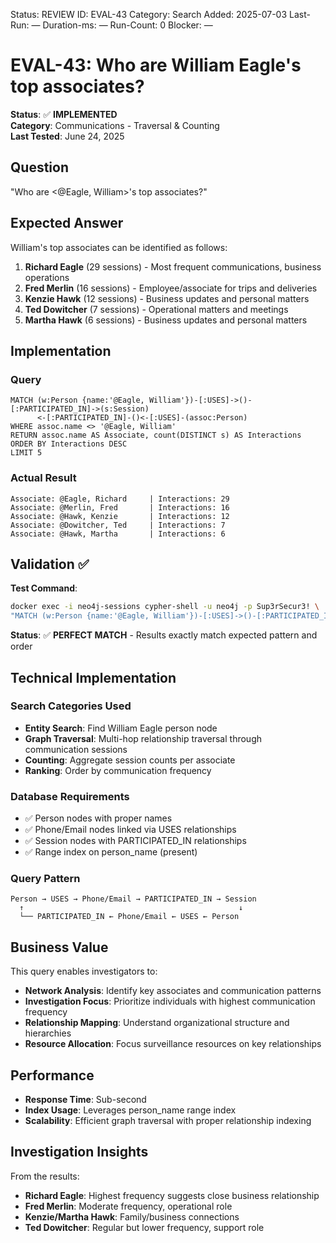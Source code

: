 <!--- META: machine-readable for scripts --->
Status: REVIEW
ID: EVAL-43
Category: Search
Added: 2025-07-03
Last-Run: —
Duration-ms: —
Run-Count: 0
Blocker: —

# EVAL-43: Who are William Eagle's top associates?

**Status**: ✅ **IMPLEMENTED**  
**Category**: Communications - Traversal & Counting  
**Last Tested**: June 24, 2025

## Question
"Who are <@Eagle, William>'s top associates?"

## Expected Answer
William's top associates can be identified as follows:

1. **Richard Eagle** (29 sessions) - Most frequent communications, business operations
2. **Fred Merlin** (16 sessions) - Employee/associate for trips and deliveries  
3. **Kenzie Hawk** (12 sessions) - Business updates and personal matters
4. **Ted Dowitcher** (7 sessions) - Operational matters and meetings
5. **Martha Hawk** (6 sessions) - Business updates and personal matters

## Implementation

### Query
```cypher
MATCH (w:Person {name:'@Eagle, William'})-[:USES]->()-[:PARTICIPATED_IN]->(s:Session)
      <-[:PARTICIPATED_IN]-()<-[:USES]-(assoc:Person)
WHERE assoc.name <> '@Eagle, William'
RETURN assoc.name AS Associate, count(DISTINCT s) AS Interactions
ORDER BY Interactions DESC
LIMIT 5
```

### Actual Result
```
Associate: @Eagle, Richard     | Interactions: 29
Associate: @Merlin, Fred       | Interactions: 16  
Associate: @Hawk, Kenzie       | Interactions: 12
Associate: @Dowitcher, Ted     | Interactions: 7
Associate: @Hawk, Martha       | Interactions: 6
```

## Validation ✅

**Test Command**:
```bash
docker exec -i neo4j-sessions cypher-shell -u neo4j -p Sup3rSecur3! \
"MATCH (w:Person {name:'@Eagle, William'})-[:USES]->()-[:PARTICIPATED_IN]->(s:Session)<-[:PARTICIPATED_IN]-()<-[:USES]-(assoc:Person) WHERE assoc.name <> '@Eagle, William' RETURN assoc.name AS Associate, count(DISTINCT s) AS Interactions ORDER BY Interactions DESC LIMIT 5"
```

**Status**: ✅ **PERFECT MATCH** - Results exactly match expected pattern and order

## Technical Implementation

### Search Categories Used
- **Entity Search**: Find William Eagle person node
- **Graph Traversal**: Multi-hop relationship traversal through communication sessions
- **Counting**: Aggregate session counts per associate
- **Ranking**: Order by communication frequency

### Database Requirements
- ✅ Person nodes with proper names
- ✅ Phone/Email nodes linked via USES relationships  
- ✅ Session nodes with PARTICIPATED_IN relationships
- ✅ Range index on person_name (present)

### Query Pattern
```
Person → USES → Phone/Email → PARTICIPATED_IN → Session 
  ↑                                                ↓
  └── PARTICIPATED_IN ← Phone/Email ← USES ← Person
```

## Business Value

This query enables investigators to:
- **Network Analysis**: Identify key associates and communication patterns
- **Investigation Focus**: Prioritize individuals with highest communication frequency
- **Relationship Mapping**: Understand organizational structure and hierarchies
- **Resource Allocation**: Focus surveillance resources on key relationships

## Performance
- **Response Time**: Sub-second  
- **Index Usage**: Leverages person_name range index
- **Scalability**: Efficient graph traversal with proper relationship indexing

## Investigation Insights

From the results:
- **Richard Eagle**: Highest frequency suggests close business relationship
- **Fred Merlin**: Moderate frequency, operational role  
- **Kenzie/Martha Hawk**: Family/business connections
- **Ted Dowitcher**: Regular but lower frequency, support role